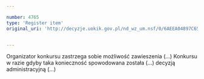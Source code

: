 ```yaml
---

number: 4765
type: 'Register item'
original_uri: 'http://decyzje.uokik.gov.pl/nd_wz_um.nsf/0/6AEEA04897C65755C1257B7A003C8B7B?OpenDocument'


---
```


Organizator konkursu zastrzega sobie możliwość zawieszenia (...) Konkursu w razie gdyby taka konieczność spowodowana została (...) decyzją administracyjną (...)
